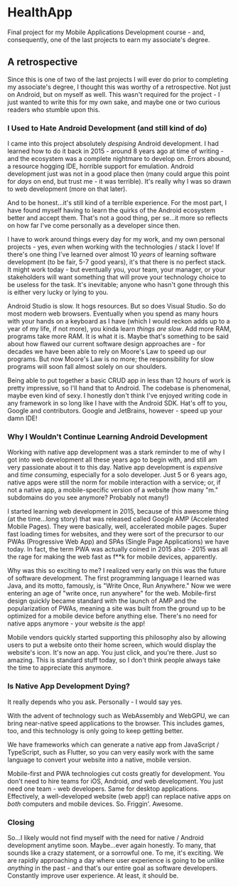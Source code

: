 # HealthApp
Final project for my Mobile Applications Development course - and, consequently, one of the last projects to earn my associate's degree.

## A retrospective
Since this is one of two of the last projects I will ever do prior to completing my associate's degree, I thought this was worthy of a retrospective. Not just on Android, but on myself as well. This wasn't required for the
project - I just wanted to write this for my own sake, and maybe one or two curious readers who stumble upon this.

### I Used to Hate Android Development (and still kind of do)
I came into this project absolutely _despising_ Android development. I had learned how to do it back in 2015 - around 8 years ago at time of writing - and the ecosystem was a complete nightmare to develop on. Errors abound,
a resource hogging IDE, horrible support for emulation. Android development just was not in a good place then (many could argue this point for _days_ on end, but trust me - it was terrible). It's really why I was
so drawn to web development (more on that later).

And to be honest...it's still kind of a terrible experience. For the most part, I have found myself having to learn the quirks of the Android ecosystem better and accept them. That's not a good thing, per se...it more so
reflects on how far I've come personally as a developer since then.

I have to work around things every day for my work, and my own personal projects - yes, _even_ when working with the technologies / stack I love! If there's one thing I've learned over almost 10 _years_ of learning software
development (to be fair, 5-7 good years), it's that there is no perfect stack. It might work today - but eventually you, your team, your manager, or your stakeholders will want something that will prove your technology
choice to be useless for the task. It's inevitable; anyone who hasn't gone through this is either very lucky or lying to you.

Android Studio is slow. It hogs resources. But so does Visual Studio. So do most modern web browsers. Eventually when you spend as many hours with your hands on a keyboard as I have (which I would reckon adds up to a year
of my life, if not more), you kinda learn _things are slow_. Add more RAM, programs take more RAM. It is what it is. Maybe that's something to be said about how flawed our current software design approaches are - for
decades we have been able to rely on Moore's Law to speed up our programs. But now Moore's Law is no more; the responsibility for slow programs will soon fall almost solely on our shoulders.

Being able to put together a basic CRUD app in less than 12 hours of work is pretty impressive, so I'll hand that to Android. The codebase is phenomenal, maybe even kind of sexy. I honestly don't think I've enjoyed writing
code in any framework in so long like I have with the Android SDK. Hat's off to you, Google and contributors. Google and JetBrains, however - speed up your damn IDE!

### Why I Wouldn't Continue Learning Android Development

Working with native app development was a stark reminder to me of why I got into web development all these years ago to begin with, and still am very passionate about it to this day. Native app development is
_expensive_ and _time consuming_, especially for a solo developer. Just 5 or 6 years ago, native apps were still the norm for mobile interaction with a service; or, if not a native app, a mobile-specific version of a
website (how many "m." subdomains do you see anymore? Probably not many!)

I started learning web development in 2015, because of this awesome thing (at the time...long story) that was released called Google AMP (Accelerated Mobile Pages). They were basically, well, accelerated mobile pages.
Super fast loading times for websites, and they were sort of the precursor to our PWAs (Progressive Web App) and SPAs (Single Page Applications) we have today. In fact, the term PWA was actually coined in 2015 also - 2015
was all the rage for making the web fast as f**k for mobile devices, apparently.

Why was this so exciting to me? I realized very early on this was the future of software development. The first programming language I learned was Java, and its motto, famously, is "Write Once, Run Anywhere." Now we were
entering an age of "write once, run anywhere" for the web. Mobile-first design quickly became standard with the launch of AMP and the popularization of PWAs, meaning a site was built from the ground up to be optimized
for a mobile device before anything else. There's no need for native apps anymore - your website _is_ the app!

Mobile vendors quickly started supporting this philosophy also by allowing users to put a website onto their home screen, which would display the website's icon. It's now an app. You just click, and you're there.
Just so amazing. This is standard stuff today, so I don't think people always take the time to appreciate this anymore.

### Is Native App Development Dying?
It really depends who you ask. Personally - I would say yes.

With the advent of technology such as WebAssembly and WebGPU, we can bring near-native speed applications to the browser. This includes games, too, and this technology is only going to keep getting better.

We have frameworks which can generate a native app from JavaScript / TypeScript, such as Flutter, so you can very easily work with the same language to convert your website into a native, mobile version.

Mobile-first and PWA technologies cut costs greatly for development. You don't need to hire teams for iOS, Android, _and_ web development. You just need one team - web developers. Same for desktop applications.
Effectively, a well-developed website (web app!) can replace native apps on _both_ computers and mobile devices. So. Friggin'. Awesome.

### Closing
So...I likely would not find myself with the need for native / Android development anytime soon. Maybe...ever again honestly. To many, that sounds like a crazy statement, or a sorrowful one. To me, it's exciting. We are
rapidly approaching a day where user experience is going to be unlike _anything_ in the past - and that's our entire goal as software developers. Constantly improve user experience. At least, it should be.
